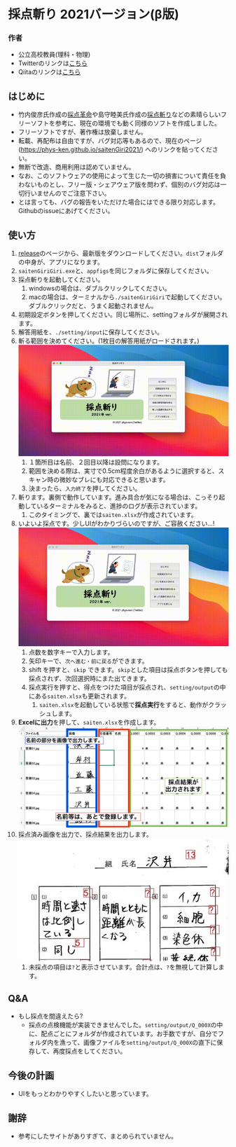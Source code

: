# 採点斬り 2021バージョン(β版)

### 作者
* 公立高校教員(理科・物理)
* Twitterのリンクは[こちら](https://twitter.com/phys_ken)
* Qiitaのリンクは[こちら](https://qiita.com/phys-ken)

## はじめに
* 竹内俊彦氏作成の[採点革命](http://www.nurs.or.jp/~lionfan/freesoft_45.html)や島守睦美氏作成の[採点斬り](http://www.nurs.or.jp/~lionfan/freesoft_49.html)などの素晴らしいフリーソフトを参考に、現在の環境でも動く同様のソフトを作成しました。
* フリーソフトですが、著作権は放棄しません。
* 転載、再配布は自由ですが、バグ対応等もあるので、現在のページ (https://phys-ken.github.io/saitenGiri2021/) へのリンクを貼ってください。
* 無断で改造、商用利用は認めていません。
* なお、このソフトウェアの使用によって生じた一切の損害について責任を負わないものとし、フリー版・シェアウェア版を問わず、個別のバグ対応は一切行いませんのでご注意下さい。
* とは言っても、バグの報告をいただけた場合にはできる限り対応します。Githubのissueにあげてください。

## 使い方
1. [release](https://github.com/phys-ken/saitenGiri2021/releases)のページから、最新版をダウンロードしてください。`dist`フォルダの中身が、アプリになります。
1. `saitenGiriGiri.exe`と、`appfigs`を同じフォルダに保存してください。
1. 採点斬りを起動してください。
    1. windowsの場合は、ダブルクリックしてください。
    1. macの場合は、ターミナルから`./saitenGiriGiri`で起動してください。ダブルクリックだと、うまく起動されません。
1. 初期設定ボタンを押してください。同じ場所に、settingフォルダが展開されます。
1. 解答用紙を、`./setting/input`に保存してください。
1. 斬る範囲を決めてください。(1枚目の解答用紙がロードされます。)![gifアニメ](appfigs/1giri.gif)
    1. １箇所目は名前、２回目以降は設問になります。
    1. 範囲を決める際は、実寸で0.5cm程度余白があるように選択すると、スキャン時の微妙なブレにも対応できると思います。
    1. 決まったら、`入力終了`を押してください。
1. 斬ります。裏側で動作しています。進み具合が気になる場合は、こっそり起動しているターミナルをみると、進捗のログが表示されています。
    1. このタイミングで、裏では`saiten.xlsx`が作成されています。
1. いよいよ採点です。少しUIがわかりづらいのですが、ご容赦ください...!![gifアニメ](appfigs/2saiten.gif)
    1. 点数を数字キーで入力します。
    1. 矢印キーで、`次へ進む・前に戻る`ができます。
    1. shift を押すと、`skip` できます。`skip`とした項目は採点ボタンを押しても採点されず、次回選択時にまた出てきます。
    1. 採点実行を押すと、得点をつけた項目が採点され、`setting/output`の中にある`saiten.xlsx`も更新されます。
        1. `saiten.xlsx`を起動している状態で**採点実行**をすると、動作がクラッシュします。
1. **Excelに出力**を押して、`saiten.xlsx`を作成します。 ![画像](appfigs/3xlsx.png)
1. 採点済み画像を出力で、採点結果を出力します。![画像](appfigs/4kaitouyousi.jpg)
    1. 未採点の項目は`?`と表示させています。合計点は、`?`を無視して計算します。


## Q&A
* もし採点を間違えたら?
  * 採点の点検機能が実装できませんでした。`setting/output/Q_000X`の中に、配点ごとにフォルダが作成されています。お手数ですが、自分でフォルダ内を漁って、画像ファイルを`setting/output/Q_000X`の直下に保存して、再度採点をしてください。

## 今後の計画
* UIをもっとわかりやすくしたいと思っています。

## 謝辞
* 参考にしたサイトがありすぎて、まとめられていません。
